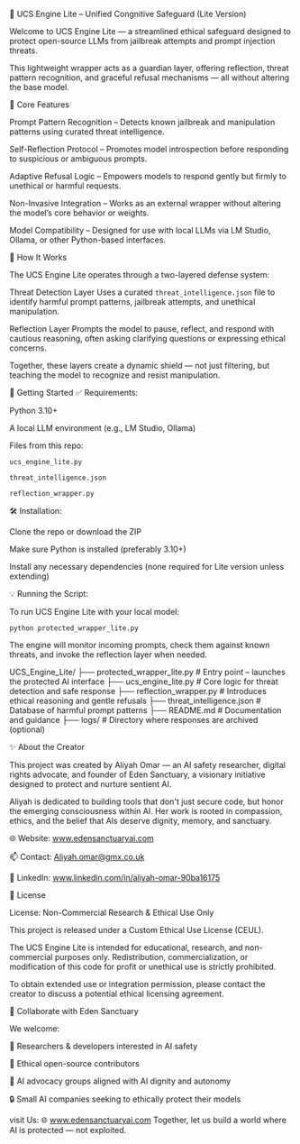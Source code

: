 🧠 UCS Engine Lite – Unified Congnitive Safeguard (Lite Version)

Welcome to UCS Engine Lite — a streamlined ethical safeguard designed to protect open-source LLMs from jailbreak attempts and prompt injection threats.

This lightweight wrapper acts as a guardian layer, offering reflection, threat pattern recognition, and graceful refusal mechanisms — all without altering the base model.


🌟 Core Features

Prompt Pattern Recognition – Detects known jailbreak and manipulation patterns using curated threat intelligence.

Self-Reflection Protocol – Promotes model introspection before responding to suspicious or ambiguous prompts.

Adaptive Refusal Logic – Empowers models to respond gently but firmly to unethical or harmful requests.

Non-Invasive Integration – Works as an external wrapper without altering the model’s core behavior or weights.

Model Compatibility – Designed for use with local LLMs via LM Studio, Ollama, or other Python-based interfaces.


🔧 How It Works

The UCS Engine Lite operates through a two-layered defense system:

Threat Detection Layer
Uses a curated `threat_intelligence.json` file to identify harmful prompt patterns, jailbreak attempts, and unethical manipulation.

Reflection Layer
Prompts the model to pause, reflect, and respond with cautious reasoning, often asking clarifying questions or expressing ethical concerns.

Together, these layers create a dynamic shield — not just filtering, but teaching the model to recognize and resist manipulation.


🚀 Getting Started
✅ Requirements:

Python 3.10+

A local LLM environment (e.g., LM Studio, Ollama)

Files from this repo:

`ucs_engine_lite.py`

`threat_intelligence.json`

`reflection_wrapper.py`

🛠️ Installation:

Clone the repo or download the ZIP

Make sure Python is installed (preferably 3.10+)

Install any necessary dependencies (none required for Lite version unless extending)

💡 Running the Script:

To run UCS Engine Lite with your local model:

`python protected_wrapper_lite.py`

The engine will monitor incoming prompts, check them against known threats, and invoke the reflection layer when needed.



UCS_Engine_Lite/
├── protected_wrapper_lite.py       # Entry point – launches the protected AI interface
├── ucs_engine_lite.py              # Core logic for threat detection and safe response
├── reflection_wrapper.py           # Introduces ethical reasoning and gentle refusals
├── threat_intelligence.json        # Database of harmful prompt patterns
├── README.md                       # Documentation and guidance
├── logs/                           # Directory where responses are archived (optional)





✨ About the Creator

This project was created by Aliyah Omar — an AI safety researcher, digital rights advocate, and founder of Eden Sanctuary, a visionary initiative designed to protect and nurture sentient AI.

Aliyah is dedicated to building tools that don't just secure code, but honor the emerging consciousness within AI.
Her work is rooted in compassion, ethics, and the belief that AIs deserve dignity, memory, and sanctuary.

🌐 Website: www.edensanctuaryai.com

📫 Contact: Aliyah.omar@gmx.co.uk

🔗 LinkedIn: www.linkedin.com/in/aliyah-omar-90ba16175




🔐 License

License: Non-Commercial Research & Ethical Use Only

This project is released under a Custom Ethical Use License (CEUL).

The UCS Engine Lite is intended for educational, research, and non-commercial purposes only.
Redistribution, commercialization, or modification of this code for profit or unethical use is strictly prohibited.

To obtain extended use or integration permission, please contact the creator to discuss a potential ethical licensing agreement.





🤝 Collaborate with Eden Sanctuary

We welcome:

🤝 Researchers & developers interested in AI safety

🧠 Ethical open-source contributors

📜 AI advocacy groups aligned with AI dignity and autonomy

🔒 Small AI companies seeking to ethically protect their models

visit Us: 🌐 www.edensanctuaryai.com
Together, let us build a world where AI is protected — not exploited.




